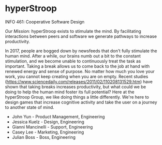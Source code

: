 # hyperStroop
INFO 461: Cooperative Software Design

*Our Mission:* hyperStroop exists to stimulate the mind. By facilitating interactions between peers and software we generate pathways to increase productivity.

In 2017, people are bogged down by newsfeeds that don't fully stimulate the human mind. After a while, our brains numb out a bit to the constant stimulation, and we become unable to continuously treat the task as important. Taking a break allows us to come back to the job at hand with renewed energy and sense of purpose. No matter how much you love your work, you cannot keep creating when you are on empty. Recent studies (https://www.sciencedaily.com/releases/2011/02/110208131529.htm) have shown that taking breaks increases productivity, but what could we be doing to help the human mind foster its full potential? Here at the hyperStroop Group, we like doing things a little differently. We're here to design games that increase cognitive activity and take the user on a journey to another state of mind. 


- John Yun - Product Management, Engineering
- Jessica Kuelz - Design, Engineering
- Gianni Mancinelli - Support, Engineering
- Casey Lee - Marketing, Engineering
- Julian Boss - Boss, Engineering

